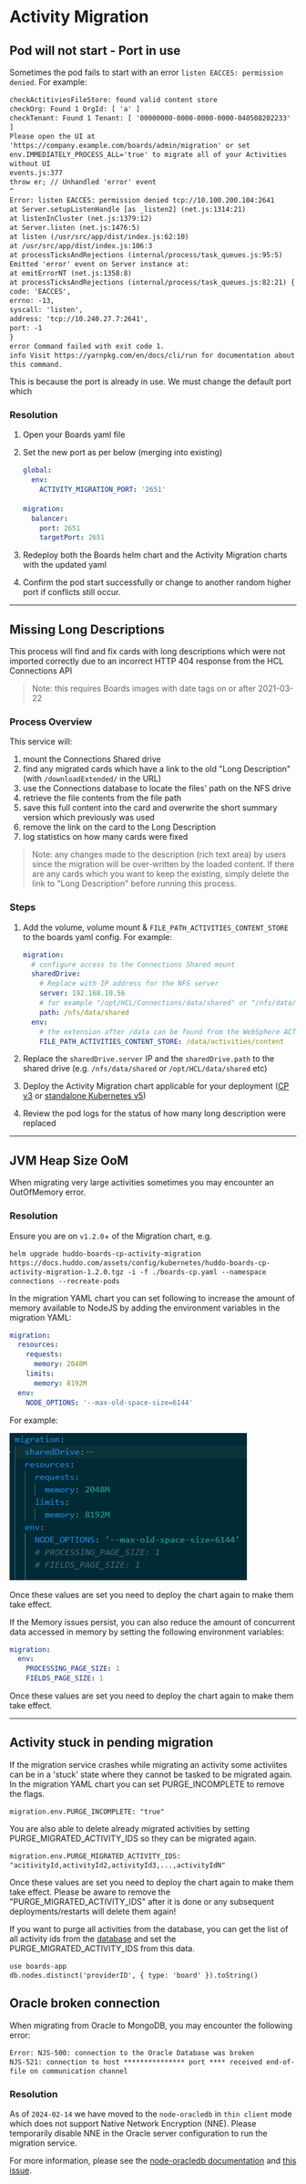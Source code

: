 # Activity Migration

## Pod will not start - Port in use

Sometimes the pod fails to start with an error `listen EACCES: permission denied`. For example:

```
checkActitiviesFileStore: found valid content store
checkOrg: Found 1 OrgId: [ 'a' ]
checkTenant: Found 1 Tenant: [ '00000000-0000-0000-0000-040508202233' ]
Please open the UI at 'https://company.example.com/boards/admin/migration' or set env.IMMEDIATELY_PROCESS_ALL='true' to migrate all of your Activities without UI
events.js:377
throw er; // Unhandled 'error' event
^
Error: listen EACCES: permission denied tcp://10.100.200.104:2641
at Server.setupListenHandle [as _listen2] (net.js:1314:21)
at listenInCluster (net.js:1379:12)
at Server.listen (net.js:1476:5)
at listen (/usr/src/app/dist/index.js:62:10)
at /usr/src/app/dist/index.js:106:3
at processTicksAndRejections (internal/process/task_queues.js:95:5)
Emitted 'error' event on Server instance at:
at emitErrorNT (net.js:1358:8)
at processTicksAndRejections (internal/process/task_queues.js:82:21) {
code: 'EACCES',
errno: -13,
syscall: 'listen',
address: 'tcp://10.240.27.7:2641',
port: -1
}
error Command failed with exit code 1.
info Visit https://yarnpkg.com/en/docs/cli/run for documentation about this command.
```


This is because the port is already in use. We must change the default port which 

### Resolution

1. Open your Boards yaml file

1. Set the new port as per below (merging into existing)

    ```yaml
    global:
      env:
        ACTIVITY_MIGRATION_PORT: '2651'

    migration:
      balancer:
        port: 2651
        targetPort: 2651
    ```

1. Redeploy both the Boards helm chart and the Activity Migration charts with the updated yaml

1. Confirm the pod start successfully or change to another random higher port if conflicts still occur.

---

## Missing Long Descriptions

This process will find and fix cards with long descriptions which were not imported correctly due to an incorrect HTTP 404 response from the HCL Connections API

> Note: this requires Boards images with date tags on or after 2021-03-22

### Process Overview

This service will:

1. mount the Connections Shared drive
1. find any migrated cards which have a link to the old "Long Description" (with `/downloadExtended/` in the URL)
1. use the Connections database to locate the files' path on the NFS drive
1. retrieve the file contents from the file path
1. save this full content into the card and overwrite the short summary version which previously was used
1. remove the link on the card to the Long Description
1. log statistics on how many cards were fixed

> Note: any changes made to the description (rich text area) by users since the migration will be over-written by the loaded content. If there are any cards which you want to keep the existing, simply delete the link to "Long Description" before running this process.

### Steps

1. Add the volume, volume mount & `FILE_PATH_ACTIVITIES_CONTENT_STORE` to the boards yaml config. For example:

    ```yaml
    migration:
      # configure access to the Connections Shared mount
      sharedDrive:
        # Replace with IP address for the NFS server
        server: 192.168.10.56
        # for example "/opt/HCL/Connections/data/shared" or "/nfs/data/shared"
        path: /nfs/data/shared
      env:
        # the extension after /data can be found from the WebSphere ACTIVITIES_CONTENT_DIR variable
        FILE_PATH_ACTIVITIES_CONTENT_STORE: /data/activities/content
    ```

1. Replace the `sharedDrive.server` IP and the `sharedDrive.path` to the shared drive (e.g. `/nfs/data/shared` or `/opt/HCL/data/shared` etc)
1. Deploy the Activity Migration chart applicable for your deployment ([CP v3](../cp/migration/index.md) or [standalone Kubernetes v5](../connections/migration.md))
1. Review the pod logs for the status of how many long description were replaced

---

## JVM Heap Size OoM

When migrating very large activities sometimes you may encounter an OutOfMemory error.

### Resolution

Ensure you are on `v1.2.0`+ of the Migration chart, e.g.

```
helm upgrade huddo-boards-cp-activity-migration https://docs.huddo.com/assets/config/kubernetes/huddo-boards-cp-activity-migration-1.2.0.tgz -i -f ./boards-cp.yaml --namespace connections --recreate-pods
```

In the migration YAML chart you can set following to increase the amount of memory available to NodeJS by adding the environment variables in the migration YAML:

```yaml
migration:
  resources:
    requests:
      memory: 2048M
    limits:
      memory: 8192M
  env:
    NODE_OPTIONS: '--max-old-space-size=6144'
```

For example:

![migration_memory](./migration_memory.png)

Once these values are set you need to deploy the chart again to make them take effect.

If the Memory issues persist, you can also reduce the amount of concurrent data accessed in memory by setting the following environment variables:

```yaml
migration:
  env:
    PROCESSING_PAGE_SIZE: 1
    FIELDS_PAGE_SIZE: 1
```

Once these values are set you need to deploy the chart again to make them take effect.

---

## Activity stuck in pending migration

If the migration service crashes while migrating an activity some activiites can be in a 'stuck' state where they cannot be tasked to be migrated again. In the migration YAML chart you can set PURGE_INCOMPLETE to remove the flags.

    migration.env.PURGE_INCOMPLETE: "true"

You are also able to delete already migrated activities by setting PURGE_MIGRATED_ACTIVITY_IDS so they can be migrated again.

    migration.env.PURGE_MIGRATED_ACTIVITY_IDS: "acitivityId,activityId2,activityId3,...,activityIdN"

Once these values are set you need to deploy the chart again to make them take effect. Please be aware to remove the "PURGE_MIGRATED_ACTIVITY_IDS" after it is done or any subsequent deployments/restarts will delete them again!

If you want to purge all activities from the database, you can get the list of all activity ids from the [database](./mongo.md#connect-to-mongo) and set the PURGE_MIGRATED_ACTIVITY_IDS from this data.

    use boards-app
    db.nodes.distinct('providerID', { type: 'board' }).toString()

## Oracle broken connection

When migrating from Oracle to MongoDB, you may encounter the following error:

```
Error: NJS-500: connection to the Oracle Database was broken
NJS-521: connection to host *************** port **** received end-of-file on communication channel
```

### Resolution

As of `2024-02-14` we have moved to the `node-oracledb` in `thin client` mode which does not support Native Network Encryption (NNE). Please temporarily disable NNE in the Oracle server configuration to run the migration service.

For more information, please see the [node-oracledb documentation](https://node-oracledb.readthedocs.io/en/latest/user_guide/connection_handling.html#native-network-encryption) and [this issue](https://github.com/oracle/node-oracledb/issues/1567).

